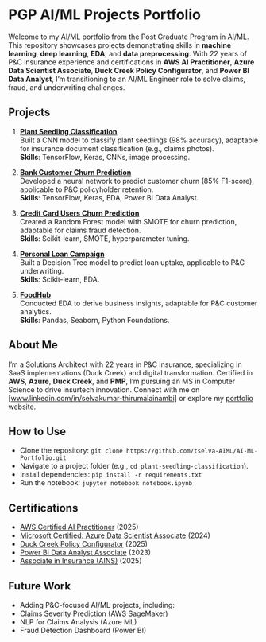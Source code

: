 # PGP AI/ML Projects Portfolio

Welcome to my AI/ML portfolio from the Post Graduate Program in AI/ML. This repository showcases projects demonstrating skills in **machine learning**, **deep learning**, **EDA**, and **data preprocessing**. With 22 years of P&C insurance experience and certifications in **AWS AI Practitioner**, **Azure Data Scientist Associate**, **Duck Creek Policy Configurator**, and **Power BI Data Analyst**, I’m transitioning to an AI/ML Engineer role to solve claims, fraud, and underwriting challenges.

## Projects
1. **[Plant Seedling Classification](plant-seedling-classification/)**  
   Built a CNN model to classify plant seedlings (98% accuracy), adaptable for insurance document classification (e.g., claims photos).  
   **Skills**: TensorFlow, Keras, CNNs, image processing.  

2. **[Bank Customer Churn Prediction](bank-customer-churn/)**  
   Developed a neural network to predict customer churn (85% F1-score), applicable to P&C policyholder retention.  
   **Skills**: TensorFlow, Keras, EDA, Power BI Data Analyst.  

3. **[Credit Card Users Churn Prediction](credit-card-churn/)**  
   Created a Random Forest model with SMOTE for churn prediction, adaptable for claims fraud detection.  
   **Skills**: Scikit-learn, SMOTE, hyperparameter tuning. 

4. **[Personal Loan Campaign](personal-loan-campaign/)**  
   Built a Decision Tree model to predict loan uptake, applicable to P&C underwriting.  
   **Skills**: Scikit-learn, EDA.

5. **[FoodHub](foodhub/)**  
   Conducted EDA to derive business insights, adaptable for P&C customer analytics.  
   **Skills**: Pandas, Seaborn, Python Foundations.  

## About Me
I’m a Solutions Architect with 22 years in P&C insurance, specializing in SaaS implementations (Duck Creek) and digital transformation. Certified in **AWS**, **Azure**, **Duck Creek**, and **PMP**, I’m pursuing an MS in Computer Science to drive insurtech innovation. Connect with me on [www.linkedin.com/in/selvakumar-thirumalainambi] or explore my [portfolio website](https://yourname.com).

## How to Use
- Clone the repository: `git clone https://github.com/tselva-AIML/AI-ML-Portfolio.git`
- Navigate to a project folder (e.g., `cd plant-seedling-classification`).
- Install dependencies: `pip install -r requirements.txt`
- Run the notebook: `jupyter notebook notebook.ipynb`

## Certifications
- [AWS Certified AI Practitioner](https://aws.amazon.com/certification/certified-ai-practitioner/) (2025)
- [Microsoft Certified: Azure Data Scientist Associate](https://learn.microsoft.com/en-us/credentials/certifications/azure-data-scientist/) (2024)
- [Duck Creek Policy Configurator](https://www.duckcreek.com/training-certification/) (2025)
- [Power BI Data Analyst Associate](https://learn.microsoft.com/en-us/credentials/certifications/power-bi-data-analyst-associate/) (2023)
- [Associate in Insurance (AINS)](https://www.theinstitutes.org/) (2025)

## Future Work
- Adding P&C-focused AI/ML projects, including:
- Claims Severity Prediction (AWS SageMaker)
- NLP for Claims Analysis (Azure ML)
- Fraud Detection Dashboard (Power BI)
